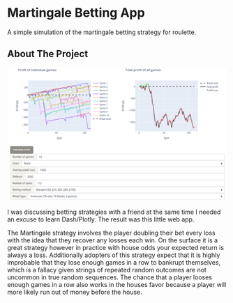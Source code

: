 # Martingale Betting App

A simple simulation of the martingale betting strategy for roulette.

## About The Project

[![Product Name Screen Shot][product-screenshot]](https://example.com)

I was discussing betting strategies with a friend at the same time I needed an excuse to learn Dash/Plotly. The result was this little web app.

The Martingale strategy involves the player doubling their bet every loss with the idea that they recover any losses each win. On the surface it is a great strategy however in practice with house odds your expected return is always a loss. Additionally adopters of this strategy expect that it is highly improbable that they lose enough games in a row to bankrupt themselves, which is a fallacy given strings of repeated random outcomes are not uncommon in true random sequences. The chance that a player looses enough games in a row also works in the houses favor because a player will more likely run out of money before the house.

<!-- MARKDOWN LINKS & IMAGES -->
[product-screenshot]: images/ss.png
